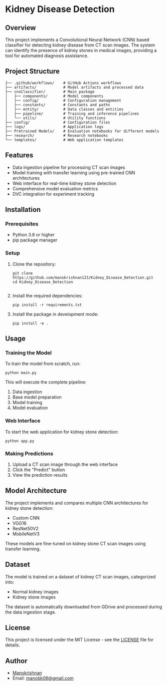 # Kidney Disease Detection

## Overview
This project implements a Convolutional Neural Network (CNN) based classifier for detecting kidney disease from CT scan images. The system can identify the presence of kidney stones in medical images, providing a tool for automated diagnosis assistance.

## Project Structure
```
├── .github/workflows/    # GitHub Actions workflows
├── artifacts/            # Model artifacts and processed data
├── cnnClassifier/        # Main package
│   ├── components/       # Model components
│   ├── config/           # Configuration management
│   ├── constants/        # Constants and paths
│   ├── entity/           # Data classes and entities
│   ├── pipeline/         # Training and inference pipelines
│   └── utils/            # Utility functions
├── config/               # Configuration files
├── logs/                 # Application logs
├── Pretrained Models/    # Evaluation notebooks for different models
├── research/             # Research notebooks
└── templates/            # Web application templates
```

## Features
- Data ingestion pipeline for processing CT scan images
- Model training with transfer learning using pre-trained CNN architectures
- Web interface for real-time kidney stone detection
- Comprehensive model evaluation metrics
- DVC integration for experiment tracking

## Installation

### Prerequisites
- Python 3.8 or higher
- pip package manager

### Setup
1. Clone the repository:
   ```
   git clone https://github.com/manokrishnan123/Kidney_Disease_Detection.git
   cd Kidney_Disease_Detection
   ```

   ```
2. Install the required dependencies:
   ```
   pip install -r requirements.txt
   ```

3. Install the package in development mode:
   ```
   pip install -e .
   ```

## Usage

### Training the Model
To train the model from scratch, run:
```
python main.py
```

This will execute the complete pipeline:
1. Data ingestion
2. Base model preparation
3. Model training
4. Model evaluation

### Web Interface
To start the web application for kidney stone detection:
```
python app.py
```

### Making Predictions
1. Upload a CT scan image through the web interface
2. Click the "Predict" button
3. View the prediction results

## Model Architecture
The project implements and compares multiple CNN architectures for kidney stone detection:
- Custom CNN
- VGG16
- ResNet50V2
- MobileNetV3

These models are fine-tuned on kidney stone CT scan images using transfer learning.

## Dataset
The model is trained on a dataset of kidney CT scan images, categorized into:
- Normal kidney images
- Kidney stone images

The dataset is automatically downloaded from GDrive and processed during the data ingestion stage.

## License
This project is licensed under the MIT License - see the [LICENSE](LICENSE) file for details.

## Author
- [Manokrishnan](https://github.com/manokrishnan123)
- Email: manobk08@gmail.com